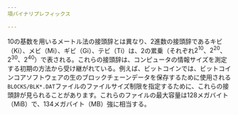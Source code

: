 ```yaml
---
項バイナリプレフィックス

---
```

10の基数を用いるメートル法の接頭辞とは異なり、2進数の接頭辞であるキビ（Ki）、メビ（Mi）、ギビ（Gi）、テビ（Ti）は、2の累乗（それぞれ$2^{10}$、$2^{20}$、$2^{30}$、$2^{40}$）で表される。これらの接頭辞は、コンピュータの情報サイズを測定する初期の方法から受け継がれている。例えば、ビットコインでは、ビットコインコアソフトウェアの生のブロックチェーンデータを保存するために使用される`BLOCKS/BLK*.DAT`ファイルのファイルサイズ制限を指定するために、これらの接頭辞が見られることがあります。これらのファイルの最大容量は128メガバイト（MiB）で、134メガバイト（MB）強に相当する。